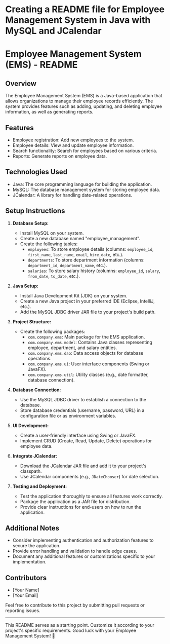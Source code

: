# Creating a README file for Employee Management System in Java with MySQL and JCalendar

# Employee Management System (EMS) - README

## Overview
The Employee Management System (EMS) is a Java-based application that allows organizations to manage their employee records efficiently. The system provides features such as adding, updating, and deleting employee information, as well as generating reports.

## Features
- Employee registration: Add new employees to the system.
- Employee details: View and update employee information.
- Search functionality: Search for employees based on various criteria.
- Reports: Generate reports on employee data.

## Technologies Used
- Java: The core programming language for building the application.
- MySQL: The database management system for storing employee data.
- JCalendar: A library for handling date-related operations.

## Setup Instructions
1. **Database Setup:**
   - Install MySQL on your system.
   - Create a new database named "employee_management".
   - Create the following tables:
     - `employees`: To store employee details (columns: `employee_id`, `first_name`, `last_name`, `email`, `hire_date`, etc.).
     - `departments`: To store department information (columns: `department_id`, `department_name`, etc.).
     - `salaries`: To store salary history (columns: `employee_id`, `salary`, `from_date`, `to_date`, etc.).

2. **Java Setup:**
   - Install Java Development Kit (JDK) on your system.
   - Create a new Java project in your preferred IDE (Eclipse, IntelliJ, etc.).
   - Add the MySQL JDBC driver JAR file to your project's build path.

3. **Project Structure:**
   - Create the following packages:
     - `com.company.ems`: Main package for the EMS application.
     - `com.company.ems.model`: Contains Java classes representing employee, department, and salary entities.
     - `com.company.ems.dao`: Data access objects for database operations.
     - `com.company.ems.ui`: User interface components (Swing or JavaFX).
     - `com.company.ems.util`: Utility classes (e.g., date formatter, database connection).

4. **Database Connection:**
   - Use the MySQL JDBC driver to establish a connection to the database.
   - Store database credentials (username, password, URL) in a configuration file or as environment variables.

5. **UI Development:**
   - Create a user-friendly interface using Swing or JavaFX.
   - Implement CRUD (Create, Read, Update, Delete) operations for employee data.

6. **Integrate JCalendar:**
   - Download the JCalendar JAR file and add it to your project's classpath.
   - Use JCalendar components (e.g., `JDateChooser`) for date selection.

7. **Testing and Deployment:**
   - Test the application thoroughly to ensure all features work correctly.
   - Package the application as a JAR file for distribution.
   - Provide clear instructions for end-users on how to run the application.

## Additional Notes
- Consider implementing authentication and authorization features to secure the application.
- Provide error handling and validation to handle edge cases.
- Document any additional features or customizations specific to your implementation.

## Contributors
- [Your Name]
- [Your Email]

Feel free to contribute to this project by submitting pull requests or reporting issues.

---

This README serves as a starting point. Customize it according to your project's specific requirements. Good luck with your Employee Management System! 🚀

